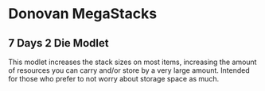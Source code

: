# Donovan MegaStacks

## 7 Days 2 Die Modlet

This modlet increases the stack sizes on most items, increasing the amount of resources you can carry and/or store by a very large amount. Intended for those who prefer to not worry about storage space as much.
